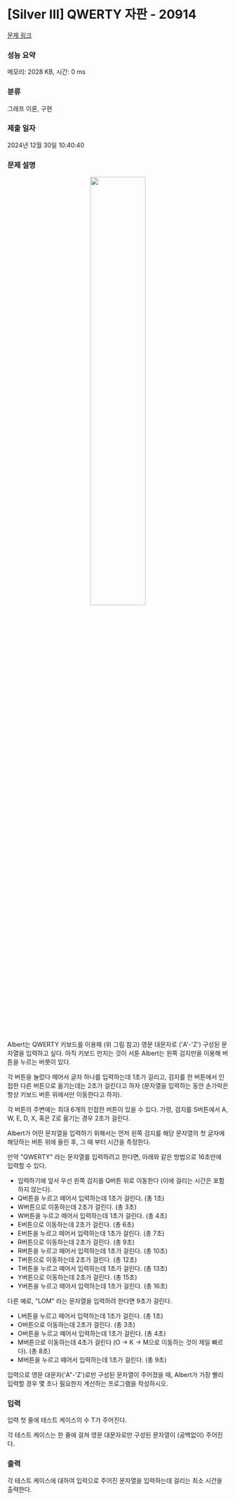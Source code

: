 # [Silver III] QWERTY 자판 - 20914 

[문제 링크](https://www.acmicpc.net/problem/20914) 

### 성능 요약

메모리: 2028 KB, 시간: 0 ms

### 분류

그래프 이론, 구현

### 제출 일자

2024년 12월 30일 10:40:40

### 문제 설명

<p style="text-align: center;"><img alt="" height="50%;" src="https://upload.acmicpc.net/b76ef3af-f786-4704-b16a-b35ed4c008f6/-/preview/" width="50%;"></p>

<p>Albert는 QWERTY 키보드를 이용해 (위 그림 참고) 영문 대문자로 ('A'-'Z') 구성된 문자열을 입력하고 싶다. 아직 키보드 만지는 것이 서툰 Albert는 왼쪽 검지만을 이용해 버튼을 누르는 버릇이 있다.</p>

<p>각 버튼을 눌렀다 떼어서 글자 하나를 입력하는데 1초가 걸리고, 검지를 한 버튼에서 인접한 다른 버튼으로 옮기는데는 2초가 걸린다고 하자 (문자열을 입력하는 동안 손가락은 항상 키보드 버튼 위에서만 이동한다고 하자).</p>

<p>각 버튼의 주변에는 최대 6개의 인접한 버튼이 있을 수 있다. 가령, 검지를 S버튼에서 A, W, E, D, X, 혹은 Z로 옮기는 경우 2초가 걸린다.</p>

<p>Albert가 어떤 문자열을 입력하기 위해서는 먼저 왼쪽 검지를 해당 문자열의 첫 글자에 해당하는 버튼 위에 올린 후, 그 때 부터 시간을 측정한다.</p>

<p>만약 "QWERTY" 라는 문자열를 입력하려고 한다면, 아래와 같은 방법으로 16초만에 입력할 수 있다.</p>

<ul>
	<li>입력하기에 앞서 우선 왼쪽 검지를 Q버튼 위로 이동한다 (이에 걸리는 시간은 포함하지 않는다).</li>
	<li>Q버튼을 누르고 떼어서 입력하는데 1초가 걸린다. (총 1초)</li>
	<li>W버튼으로 이동하는데 2초가 걸린다. (총 3초)</li>
	<li>W버튼을 누르고 떼어서 입력하는데 1초가 걸린다. (총 4초)</li>
	<li>E버튼으로 이동하는데 2초가 걸린다. (총 6초)</li>
	<li>E버튼을 누르고 떼어서 입력하는데 1초가 걸린다. (총 7초)</li>
	<li>R버튼으로 이동하는데 2초가 걸린다. (총 9초)</li>
	<li>R버튼을 누르고 떼어서 입력하는데 1초가 걸린다. (총 10초)</li>
	<li>T버튼으로 이동하는데 2초가 걸린다. (총 12초)</li>
	<li>T버튼을 누르고 떼어서 입력하는데 1초가 걸린다. (총 13초)</li>
	<li>Y버튼으로 이동하는데 2초가 걸린다. (총 15초)</li>
	<li>Y버튼을 누르고 떼어서 입력하는데 1초가 걸린다. (총 16초)</li>
</ul>

<p>다른 예로, "LOM" 라는 문자열을 입력하려 한다면 9초가 걸린다.</p>

<ul>
	<li>L버튼을 누르고 떼어서 입력하는데 1초가 걸린다. (총 1초)</li>
	<li>O버튼으로 이동하는데 2초가 걸린다. (총 3초)</li>
	<li>O버튼을 누르고 떼어서 입력하는데 1초가 걸린다. (총 4초)</li>
	<li>M버튼으로 이동하는데 4초가 걸린다 (O -> K -> M으로 이동하는 것이 제일 빠르다). (총 8초)</li>
	<li>M버튼을 누르고 떼어서 입력하는데 1초가 걸린다. (총 9초)</li>
</ul>

<p>입력으로 영문 대문자('A"-'Z')로만 구성된 문자열이 주어졌을 때, Albert가 가장 빨리 입력할 경우 몇 초나 필요한지 계산하는 프로그램을 작성하시오.</p>

### 입력 

 <p>입력 첫 줄에 테스트 케이스의 수 T가 주어진다.</p>

<p>각 테스트 케이스는 한 줄에 걸쳐 영문 대문자로만 구성된 문자열이 (공백없이) 주어진다.</p>

### 출력 

 <p>각 테스트 케이스에 대하여 입력으로 주어진 문자열을 입력하는데 걸리는 최소 시간을 출력한다.</p>

